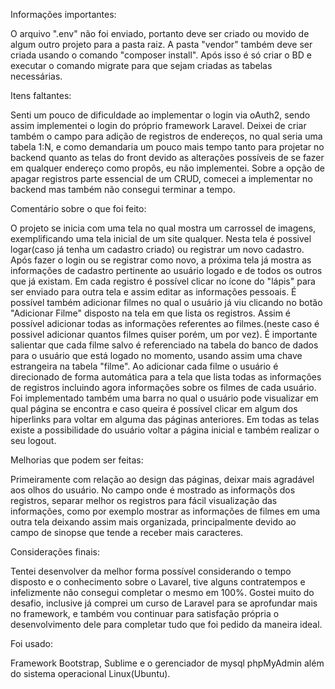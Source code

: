 Informações importantes:

O arquivo ".env" não foi enviado, portanto deve ser criado ou movido de algum outro projeto para a pasta raiz.
A pasta "vendor" também deve ser criada usando o comando "composer install".
Após isso é só criar o BD e executar o comando migrate para que sejam criadas as tabelas necessárias.


Itens faltantes:

Senti um pouco de dificuldade ao implementar o login via oAuth2, sendo assim implementei o login do
próprio framework Laravel.
Deixei de criar também o campo para adição de registros de endereços, no qual seria uma tabela 1:N, e como demandaria um pouco mais tempo tanto para projetar no backend quanto as telas do front devido as alterações possíveis de se fazer em qualquer endereço como propôs, eu não implementei.
Sobre a opção de apagar registros parte essencial de um CRUD, comecei a implementar no backend mas também não consegui terminar a tempo.


Comentário sobre o que foi feito:

O projeto se inicia com uma tela no qual mostra um carrossel de imagens, exemplificando uma tela inicial
de um site qualquer.
Nesta tela é possivel logar(caso já tenha um cadastro criado) ou registrar um novo cadastro.
Após fazer o login ou se registrar como novo, a próxima tela já mostra as informações de cadastro pertinente ao usuário logado e de todos os outros que já existam.
Em cada registro é possível clicar no ícone do "lápis" para ser enviado para outra tela e assim editar as informações pessoais.
É possível também adicionar filmes no qual o usuário já viu clicando no botão "Adicionar Filme" disposto na tela em que lista os registros. Assim é possível adicionar todas as informações referentes ao filmes.(neste caso é possivel adicionar quantos filmes quiser porém, um por vez).
É importante salientar que cada filme salvo é referenciado na tabela do banco de dados para o usuário que está logado no momento, usando assim uma chave estrangeira na tabela "filme".
Ao adicionar cada filme o usuário é direcionado de forma automática para a tela que lista todas as informações de registros incluindo agora informações sobre os filmes de cada usuário.
Foi implementado também uma barra no qual o usuário pode visualizar em qual página se encontra e caso queira é possível clicar em algum dos hiperlinks para voltar em alguma das páginas anteriores.
Em todas as telas existe a possibilidade do usuário voltar a página inicial e também realizar o seu logout.

Melhorias que podem ser feitas:

Primeiramente com relação ao design das páginas, deixar mais agradável aos olhos do usuário.
No campo onde é mostrado as informaçõs dos registros, separar melhor os registros para fácil visualização das informações, como por exemplo mostrar as informações de filmes em uma outra tela deixando assim mais organizada, principalmente devido ao campo de sinopse que tende a receber mais caracteres.

Considerações finais:

Tentei desenvolver da melhor forma possível considerando o tempo disposto e o conhecimento sobre o Lavarel, tive alguns contratempos e infelizmente não consegui completar o mesmo em 100%.
Gostei muito do desafio, inclusive já comprei um curso de Laravel para se aprofundar mais no framework, e também vou continuar para satisfação própria o desenvolvimento dele para completar tudo que foi pedido da maneira ideal.

Foi usado:

Framework Bootstrap, Sublime e o gerenciador de mysql phpMyAdmin além do sistema operacional Linux(Ubuntu).
